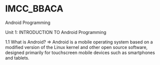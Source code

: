 # IMCC_BBACA
Android Programming

Unit 1: INTRODUCTION TO Android Programming

1.1 What is Android?
=> Android is a mobile operating system based on a modified version of the Linux kernel and other open source software, designed primarily for touchscreen mobile devices such as smartphones and tablets.



